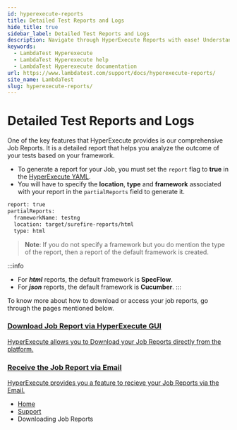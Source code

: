 ```yaml
---
id: hyperexecute-reports
title: Detailed Test Reports and Logs
hide_title: true
sidebar_label: Detailed Test Reports and Logs
description: Navigate through HyperExecute Reports with ease! Understand your test results better with detailed insights and analytics provided by LambdaTest.
keywords:
  - LambdaTest Hyperexecute
  - LambdaTest Hyperexecute help
  - LambdaTest Hyperexecute documentation
url: https://www.lambdatest.com/support/docs/hyperexecute-reports/
site_name: LambdaTest
slug: hyperexecute-reports/
---
```


<script type="application/ld+json"
      dangerouslySetInnerHTML={{ __html: JSON.stringify({
       "@context": "https://schema.org",
        "@type": "BreadcrumbList",
        "itemListElement": [{
          "@type": "ListItem",
          "position": 1,
          "name": "Home",
          "item": "https://www.lambdatest.com"
        },{
          "@type": "ListItem",
          "position": 2,
          "name": "Support",
          "item": "https://www.lambdatest.com/support/docs/"
        },{
          "@type": "ListItem",
          "position": 3,
          "name": "HyperExecute Concepts",
          "item": "https://www.lambdatest.com/support/docs/hyperexecute-reports/"
        }]
      })
    }}
></script>

# Detailed Test Reports and Logs

One of the key features that HyperExecute provides is our comprehensive Job Reports. It is a detailed report that helps you analyze the outcome of your tests based on your framework. 

- To generate a report for your Job, you must set the `report` flag to **true** in the [HyperExecute YAML](/support/docs/deep-dive-into-hyperexecute-yaml).
- You will have to specify the **location**, **type** and **framework** associated with your report in the `partialReports` field to generate it. 

```bash
report: true
partialReports:
  frameworkName: testng
  location: target/surefire-reports/html
  type: html
```
> **Note**: If you do not specify a framework but you do mention the type of the report, then a report of the default framework is created.

:::info
- For **_html_** reports, the default framework is **SpecFlow**.
- For **_json_** reports, the default framework is **Cucumber**. 
:::

To know more about how to download or access your job reports, go through the pages mentioned below.

<div className="support_main">
  <a href="/support/docs/hyperexecute-reports-download/">
    <div className="support_inners mb-5">
      <h3>Download Job Report via HyperExecute GUI</h3>
      <p>HyperExecute allows you to Download your Job Reports directly from the platform.</p>
    </div>
  </a>
  <a href = "/support/docs/hyperexecute-email-reports/">
    <div className="support_inners">
      <h3>Receive the Job Report via Email</h3>
      <p>HyperExecute provides you a feature to recieve your Job Reports via the Email.</p>
    </div>
  </a>
</div>

<nav aria-label="breadcrumbs">
  <ul className="breadcrumbs">
    <li className="breadcrumbs__item">
      <a className="breadcrumbs__link" target="_self" href="https://www.lambdatest.com">
        Home
      </a>
    </li>
    <li className="breadcrumbs__item">
      <a className="breadcrumbs__link" target="_self" href="https://www.lambdatest.com/support/docs/">
        Support
      </a>
    </li>
    <li className="breadcrumbs__item breadcrumbs__item--active">
      <span className="breadcrumbs__link">
        Downloading Job Reports
      </span>
    </li>
  </ul>
</nav>
